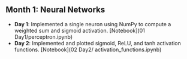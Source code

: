 ## Month 1: Neural Networks
- **Day 1**: Implemented a single neuron using NumPy to compute a weighted sum and sigmoid activation. [Notebook](01 Day1/perceptron.ipynb)
- **Day 2**: Implemented and plotted sigmoid, ReLU, and tanh activation functions. [Notebook](02 Day2/ activation_functions.ipynb)

